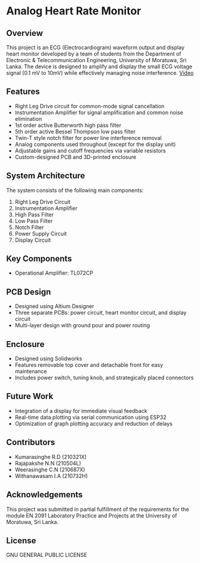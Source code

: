 # Analog Heart Rate Monitor

## Overview
This project is an ECG (Electrocardiogram) waveform output and display heart monitor developed by a team of students from the Department of Electronic & Telecommunication Engineering, University of Moratuwa, Sri Lanka. The device is designed to amplify and display the small ECG voltage signal (0.1 mV to 10mV) while effectively managing noise interference.
[Video](https://www.linkedin.com/posts/chathura-weerasinghe-9a08bb213_ecg-biomedicalengineering-analogelectronics-activity-7230936167209189376-2sdM?utm_source=share&utm_medium=member_desktop)
## Features
- Right Leg Drive circuit for common-mode signal cancellation
- Instrumentation Amplifier for signal amplification and common noise elimination
- 1st order active Butterworth high pass filter
- 5th order active Bessel Thompson low pass filter
- Twin-T style notch filter for power line interference removal
- Analog components used throughout (except for the display unit)
- Adjustable gains and cutoff frequencies via variable resistors
- Custom-designed PCB and 3D-printed enclosure

## System Architecture
The system consists of the following main components:
1. Right Leg Drive Circuit
2. Instrumentation Amplifier
3. High Pass Filter
4. Low Pass Filter
5. Notch Filter
6. Power Supply Circuit
7. Display Circuit

## Key Components
- Operational Amplifier: TL072CP

## PCB Design
- Designed using Altium Designer
- Three separate PCBs: power circuit, heart monitor circuit, and display circuit
- Multi-layer design with ground pour and power routing

## Enclosure
- Designed using Solidworks
- Features removable top cover and detachable front for easy maintenance
- Includes power switch, tuning knob, and strategically placed connectors

## Future Work
- Integration of a display for immediate visual feedback
- Real-time data plotting via serial communication using ESP32
- Optimization of graph plotting accuracy and reduction of delays

## Contributors
- Kumarasinghe R.D (210321X)
- Rajapakshe N.N (210504L)
- Weerasinghe C.N (210687X)
- Withanawasam I.A (210732H)

## Acknowledgements
This project was submitted in partial fulfillment of the requirements for the module EN 2091 Laboratory Practice and Projects at the University of Moratuwa, Sri Lanka.

## License
GNU GENERAL PUBLIC LICENSE
